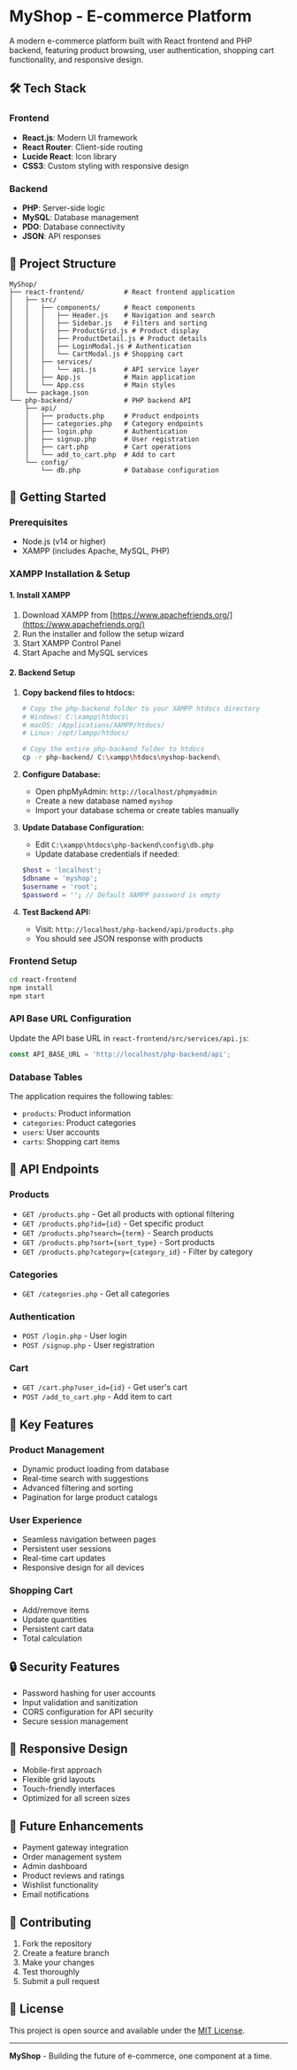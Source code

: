 # MyShop - E-commerce Platform

A modern e-commerce platform built with React frontend and PHP backend, featuring product browsing, user authentication, shopping cart functionality, and responsive design.


## 🛠️ Tech Stack

### Frontend
- **React.js**: Modern UI framework
- **React Router**: Client-side routing
- **Lucide React**: Icon library
- **CSS3**: Custom styling with responsive design

### Backend
- **PHP**: Server-side logic
- **MySQL**: Database management
- **PDO**: Database connectivity
- **JSON**: API responses

## 📁 Project Structure

```
MyShop/
├── react-frontend/          # React frontend application
│   ├── src/
│   │   ├── components/      # React components
│   │   │   ├── Header.js    # Navigation and search
│   │   │   ├── Sidebar.js   # Filters and sorting
│   │   │   ├── ProductGrid.js # Product display
│   │   │   ├── ProductDetail.js # Product details
│   │   │   ├── LoginModal.js # Authentication
│   │   │   └── CartModal.js # Shopping cart
│   │   ├── services/
│   │   │   └── api.js       # API service layer
│   │   ├── App.js           # Main application
│   │   └── App.css          # Main styles
│   └── package.json
└── php-backend/             # PHP backend API
    ├── api/
    │   ├── products.php     # Product endpoints
    │   ├── categories.php   # Category endpoints
    │   ├── login.php        # Authentication
    │   ├── signup.php       # User registration
    │   ├── cart.php         # Cart operations
    │   └── add_to_cart.php  # Add to cart
    └── config/
        └── db.php           # Database configuration
```

## 🚀 Getting Started

### Prerequisites
- Node.js (v14 or higher)
- XAMPP (includes Apache, MySQL, PHP)

### XAMPP Installation & Setup

#### 1. Install XAMPP
1. Download XAMPP from [https://www.apachefriends.org/](https://www.apachefriends.org/)
2. Run the installer and follow the setup wizard
3. Start XAMPP Control Panel
4. Start Apache and MySQL services

#### 2. Backend Setup
1. **Copy backend files to htdocs:**
   ```bash
   # Copy the php-backend folder to your XAMPP htdocs directory
   # Windows: C:\xampp\htdocs\
   # macOS: /Applications/XAMPP/htdocs/
   # Linux: /opt/lampp/htdocs/
   
   # Copy the entire php-backend folder to htdocs
   cp -r php-backend/ C:\xampp\htdocs\myshop-backend\
   ```

2. **Configure Database:**
   - Open phpMyAdmin: `http://localhost/phpmyadmin`
   - Create a new database named `myshop`
   - Import your database schema or create tables manually

3. **Update Database Configuration:**
   - Edit `C:\xampp\htdocs\php-backend\config\db.php`
   - Update database credentials if needed:
   ```php
   $host = 'localhost';
   $dbname = 'myshop';
   $username = 'root';
   $password = ''; // Default XAMPP password is empty
   ```

4. **Test Backend API:**
   - Visit: `http://localhost/php-backend/api/products.php`
   - You should see JSON response with products

### Frontend Setup
```bash
cd react-frontend
npm install
npm start
```

### API Base URL Configuration
Update the API base URL in `react-frontend/src/services/api.js`:
```javascript
const API_BASE_URL = 'http://localhost/php-backend/api';
```

### Database Tables
The application requires the following tables:
- `products`: Product information
- `categories`: Product categories
- `users`: User accounts
- `carts`: Shopping cart items

## 🔧 API Endpoints

### Products
- `GET /products.php` - Get all products with optional filtering
- `GET /products.php?id={id}` - Get specific product
- `GET /products.php?search={term}` - Search products
- `GET /products.php?sort={sort_type}` - Sort products
- `GET /products.php?category={category_id}` - Filter by category

### Categories
- `GET /categories.php` - Get all categories

### Authentication
- `POST /login.php` - User login
- `POST /signup.php` - User registration

### Cart
- `GET /cart.php?user_id={id}` - Get user's cart
- `POST /add_to_cart.php` - Add item to cart

## 🎯 Key Features

### Product Management
- Dynamic product loading from database
- Real-time search with suggestions
- Advanced filtering and sorting
- Pagination for large product catalogs

### User Experience
- Seamless navigation between pages
- Persistent user sessions
- Real-time cart updates
- Responsive design for all devices

### Shopping Cart
- Add/remove items
- Update quantities
- Persistent cart data
- Total calculation

## 🔒 Security Features
- Password hashing for user accounts
- Input validation and sanitization
- CORS configuration for API security
- Secure session management

## 📱 Responsive Design
- Mobile-first approach
- Flexible grid layouts
- Touch-friendly interfaces
- Optimized for all screen sizes

## 🚀 Future Enhancements
- Payment gateway integration
- Order management system
- Admin dashboard
- Product reviews and ratings
- Wishlist functionality
- Email notifications

## 🤝 Contributing
1. Fork the repository
2. Create a feature branch
3. Make your changes
4. Test thoroughly
5. Submit a pull request

## 📄 License
This project is open source and available under the [MIT License](LICENSE).

---

**MyShop** - Building the future of e-commerce, one component at a time.
